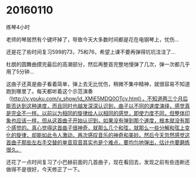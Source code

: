 # 20160110

练琴4小时

老师的琴居然有个键坏掉了，导致今天大多数时间都是花在电钢琴上，忧伤...

还是花了些时间复习599的73，75和76，希望上课不要再弹得坑坑洼洼了...

杜朗的圆舞曲摸完最后的高潮部分，然后再整首完整地慢弹了几次，弹一次都几乎用了5分钟...

这曲子还真是曲子看着简单，弹上去无比忧伤，稍微不集中精神，就很容易不知道跑到哪里了。每天都听着这个示范演奏（http://v.youku.com/v_show/id_XMjE5MDQ0OTcy.html），不知道两三个月后能否达到这种速度，而且同时也越发深深认识到，曲子以不同的速度演绎，感觉真是完全不一样。以前以为相同的旋律给人以相同的感觉，即使力度不同，但整体印象也应该一样，但从这首曲子开始认识到，如果没有弹到那个速度，根本就没有那个感觉的。真心觉得这首曲子很神奇，就那么几个和弦，就那么一些分解和弦上变化的旋律，却能如此令人激动，再次感叹音乐的神奇和美妙。然后今天忽然感觉这首曲子那些左右手交替的单音双音其实也是个难点，要均匀地弹出，估计也要磨练很久。

还花了一点时间复习了小巴赫前面的几首曲子，现在看回去，发现之前有些连断还做得不是很好，今天修正了一下。